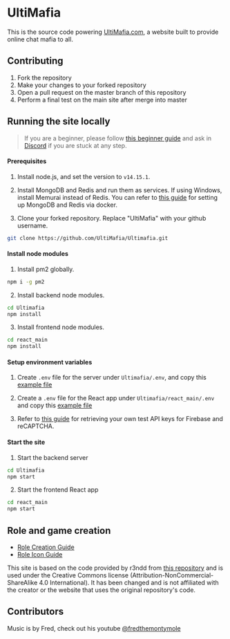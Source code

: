 # UltiMafia

This is the source code powering [UltiMafia.com](https://ultimafia.com), a website built to provide online chat mafia to all.

## Contributing

1. Fork the repository
2. Make your changes to your forked repository
3. Open a pull request on the master branch of this repository
4. Perform a final test on the main site after merge into master

## Running the site locally

> If you are a beginner, please follow [this beginner guide](/docs/setup-beginner-guide.md) and ask in [Discord](https://discord.gg/gFffU5cK8n) if you are stuck at any step.

#### Prerequisites

1. Install node.js, and set the version to `v14.15.1`.

2. Install MongoDB and Redis and run them as services. If using Windows, install Memurai instead of Redis. You can refer to [this guide](/docs/setup-mongo-redis-docker.md) for setting up MongoDB and Redis via docker.

3. Clone your forked repository. Replace "UltiMafia" with your github username.

```bash
git clone https://github.com/UltiMafia/Ultimafia.git
```

#### Install node modules

1. Install pm2 globally.

```bash
npm i -g pm2
```

2. Install backend node modules.

```bash
cd Ultimafia
npm install
```

3. Install frontend node modules.

```bash
cd react_main
npm install
```

#### Setup environment variables

1. Create `.env` file for the server under `Ultimafia/.env`, and copy this [example file](/docs/server_env)

2. Create a `.env` file for the React app under `Ultimafia/react_main/.env` and copy this [example file](/docs/client_env)

3. Refer to [this guide](/docs/setup-dependencies.md) for retrieving your own test API keys for Firebase and reCAPTCHA.

#### Start the site

1. Start the backend server

```bash
cd Ultimafia
npm start
```

2. Start the frontend React app

```bash
cd react_main
npm start
```

## Role and game creation

- [Role Creation Guide](/docs/guide-role-creation.md)
- [Role Icon Guide](/docs/guide-role-icons.md)

This site is based on the code provided by r3ndd from [this repository](https://github.com/r3ndd/BeyondMafia-Integration) and is used under the Creative Commons license (Attribution-NonCommercial-ShareAlike 4.0 International). It has been changed and is not affiliated with the creator or the website that uses the original repository's code.

## Contributors

Music is by Fred, check out his youtube [@fredthemontymole](https://www.youtube.com/@fredthemontymole)